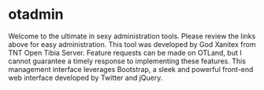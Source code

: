 otadmin
=======

Welcome to the ultimate in sexy administration tools. Please review the links above for easy administration.  This tool was developed by God Xanitex from TNT Open Tibia Server. Feature requests can be made on OTLand, but I cannot guarantee a timely response to implementing these features. This management interface leverages Bootstrap, a sleek and powerful front-end web interface developed by Twitter and jQuery.